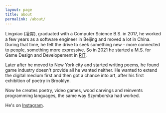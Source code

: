 ```yaml
---
layout: page
title: about
permalink: /about/
---
```


Lingxiao (凌霄), graduated with a Computer Science B.S. in 2017, he worked a few years as a software engineer in Beijing and moved a lot in China. During that time, he felt the drive to seek something new - more connected to people, something more expressive. So in 2021 he started a M.S. for Game Design and Developement in [RIT](https://www.rit.edu). 

Later after he moved to New York city and started writing poems, he found game industry doesn't provide all he wanted neither. He wanted to extend the digital medium first and then got a chance into art, after his first exhibition of poetry in Brooklyn. 

Now he creates poetry, video games, wood carvings and reinvents programming languages, the same way Szymborska had worked.

He's on [Instagram](https://www.instagram.com/knh190/).

